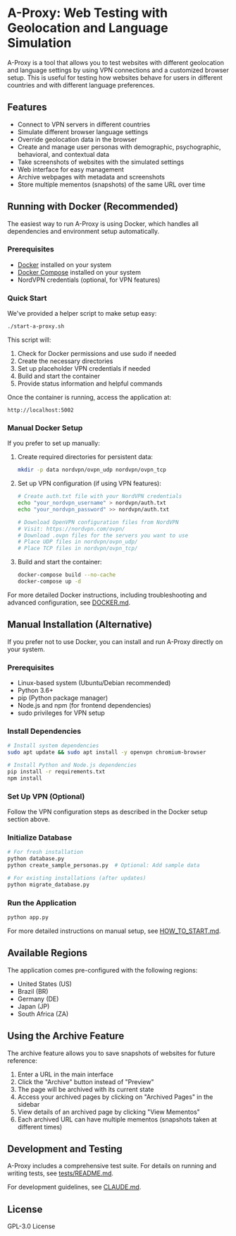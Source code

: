 # A-Proxy: Web Testing with Geolocation and Language Simulation

A-Proxy is a tool that allows you to test websites with different geolocation and language settings by using VPN connections and a customized browser setup. This is useful for testing how websites behave for users in different countries and with different language preferences.

## Features

- Connect to VPN servers in different countries
- Simulate different browser language settings
- Override geolocation data in the browser
- Create and manage user personas with demographic, psychographic, behavioral, and contextual data
- Take screenshots of websites with the simulated settings
- Web interface for easy management
- Archive webpages with metadata and screenshots
- Store multiple mementos (snapshots) of the same URL over time

## Running with Docker (Recommended)

The easiest way to run A-Proxy is using Docker, which handles all dependencies and environment setup automatically.

### Prerequisites

- [Docker](https://docs.docker.com/get-docker/) installed on your system
- [Docker Compose](https://docs.docker.com/compose/install/) installed on your system
- NordVPN credentials (optional, for VPN features)

### Quick Start

We've provided a helper script to make setup easy:

```bash
./start-a-proxy.sh
```

This script will:
1. Check for Docker permissions and use sudo if needed
2. Create the necessary directories
3. Set up placeholder VPN credentials if needed
4. Build and start the container
5. Provide status information and helpful commands

Once the container is running, access the application at:
```
http://localhost:5002
```

### Manual Docker Setup

If you prefer to set up manually:

1. Create required directories for persistent data:
   ```bash
   mkdir -p data nordvpn/ovpn_udp nordvpn/ovpn_tcp
   ```

2. Set up VPN configuration (if using VPN features):
   ```bash
   # Create auth.txt file with your NordVPN credentials
   echo "your_nordvpn_username" > nordvpn/auth.txt
   echo "your_nordvpn_password" >> nordvpn/auth.txt
   
   # Download OpenVPN configuration files from NordVPN
   # Visit: https://nordvpn.com/ovpn/
   # Download .ovpn files for the servers you want to use
   # Place UDP files in nordvpn/ovpn_udp/
   # Place TCP files in nordvpn/ovpn_tcp/
   ```

3. Build and start the container:
   ```bash
   docker-compose build --no-cache
   docker-compose up -d
   ```

For more detailed Docker instructions, including troubleshooting and advanced configuration, see [DOCKER.md](DOCKER.md).

## Manual Installation (Alternative)

If you prefer not to use Docker, you can install and run A-Proxy directly on your system.

### Prerequisites

- Linux-based system (Ubuntu/Debian recommended)
- Python 3.6+
- pip (Python package manager)
- Node.js and npm (for frontend dependencies)
- sudo privileges for VPN setup

### Install Dependencies

```bash
# Install system dependencies
sudo apt update && sudo apt install -y openvpn chromium-browser

# Install Python and Node.js dependencies
pip install -r requirements.txt
npm install
```

### Set Up VPN (Optional)

Follow the VPN configuration steps as described in the Docker setup section above.

### Initialize Database

```bash
# For fresh installation
python database.py
python create_sample_personas.py  # Optional: Add sample data

# For existing installations (after updates)
python migrate_database.py
```

### Run the Application

```bash
python app.py
```

For more detailed instructions on manual setup, see [HOW_TO_START.md](HOW_TO_START.md).

## Available Regions

The application comes pre-configured with the following regions:

- United States (US)
- Brazil (BR)
- Germany (DE)
- Japan (JP)
- South Africa (ZA)

## Using the Archive Feature

The archive feature allows you to save snapshots of websites for future reference:

1. Enter a URL in the main interface
2. Click the "Archive" button instead of "Preview"
3. The page will be archived with its current state
4. Access your archived pages by clicking on "Archived Pages" in the sidebar
5. View details of an archived page by clicking "View Mementos"
6. Each archived URL can have multiple mementos (snapshots taken at different times)

## Development and Testing

A-Proxy includes a comprehensive test suite. For details on running and writing tests, see [tests/README.md](tests/README.md).

For development guidelines, see [CLAUDE.md](CLAUDE.md).

## License

GPL-3.0 License
